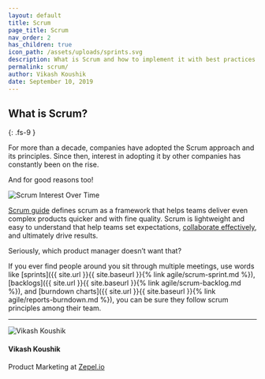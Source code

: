 ```yaml
---
layout: default
title: Scrum
page_title: Scrum
nav_order: 2
has_children: true
icon_path: /assets/uploads/sprints.svg
description: What is Scrum and how to implement it with best practices
permalink: scrum/
author: Vikash Koushik
date: September 10, 2019
---
```


## What is Scrum?
{: .fs-9 }

For more than a decade, companies have adopted the Scrum approach and its principles. Since then, interest in adopting it by other companies has constantly been on the rise.

And for good reasons too!

![Scrum Interest Over Time](/agile/assets/uploads/scrum-interest-over-time.png)

[Scrum guide](https://www.scrumguides.org/) defines scrum as a framework that helps teams deliver even complex products quicker and with fine quality. Scrum is lightweight and easy to understand that help teams set expectations, [collaborate effectively](https://blog.zepel.io/successful-team-collaboration/?utm_source=zepelblog&utm_medium=scrummeetings), and ultimately drive results.

Seriously, which product manager doesn’t want that? 

If you ever find people around you sit through multiple meetings, use words like [sprints]({{ site.url }}{{ site.baseurl }}{% link agile/scrum-sprint.md %}), [backlogs]({{ site.url }}{{ site.baseurl }}{% link agile/scrum-backlog.md %}), and [burndown charts]({{ site.url }}{{ site.baseurl }}{% link agile/reports-burndown.md %}), you can be sure they follow scrum principles among their team.

---

<section class="author-card">
        <img class="author-profile-image" src="/agile/assets/uploads/vikashkoushik.jpeg" alt="Vikash Koushik">
        <section class="author-card-content">
        <h4 class="author-card-name">Vikash Koushik</h4>
            <p>Product Marketing at <a href="https://zepel.io/">Zepel.io</a></p>
    </section>
</section>
